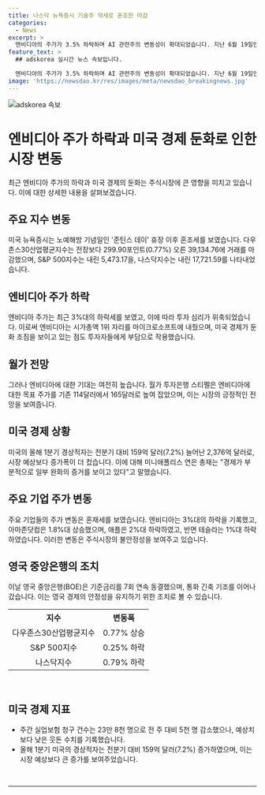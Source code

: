 ```yaml
---
title: 나스닥 뉴욕증시 기술주 약세로 혼조한 마감
categories:
  - News
excerpt: >
  엔비디아의 주가가 3.5% 하락하며 AI 관련주의 변동성이 확대되었습니다. 지난 6월 19일인 '준틴스 데이'로 휴장한 후 뉴욕증시는 혼조세를 보였는데, 엔비디아 주가의 하락으로 미국 경제가 둔화될 조짐을 보이며 시장은 숨고르기에 들어갔습니다. 다우존스30산업평균지수는 오름세를 보이고, 스탠더드앤드푸어스500지수와 나스닥지수는 내림세를 기록했습니다. 엔비디아는 주가 급락으로 시가총액 1위 자리를 마이크로소프트에 내줬지만, 월가 투자은행 스티펠은 여전히 엔비디아에 대한 기대를 갖고 있습니다. 미국 경제가 둔화 조짐을 보이고 있는 것도 투자자들에게 부담으로 작용하고 있습니다. 종목별로는 엔비디아와 애플, 테슬라 등이 하락하면서 아마존닷컴과 알파벳A가 일부 상승했습니다.
feature_text: >
  ## adskorea 실시간 뉴스 속보입니다.

  엔비디아의 주가가 3.5% 하락하며 AI 관련주의 변동성이 확대되었습니다. 지난 6월 19일인 '준틴스 데이'로 휴장한 후 뉴욕증시는 혼조세를 보였는데, 엔비디아 주가의 하락으로 미국 경제가 둔화될 조짐을 보이며 시장은 숨고르기에 들어갔습니다. 다우존스30산업평균지수는 오름세를 보이고, 스탠더드앤드푸어스500지수와 나스닥지수는 내림세를 기록했습니다. 엔비디아는 주가 급락으로 시가총액 1위 자리를 마이크로소프트에 내줬지만, 월가 투자은행 스티펠은 여전히 엔비디아에 대한 기대를 갖고 있습니다. 미국 경제가 둔화 조짐을 보이고 있는 것도 투자자들에게 부담으로 작용하고 있습니다. 종목별로는 엔비디아와 애플, 테슬라 등이 하락하면서 아마존닷컴과 알파벳A가 일부 상승했습니다.
image: 'https://newsdao.kr/res/images/meta/newsdao_breakingnews.jpg'
---
```


<p><img src="https://newsdao.kr/res/images/meta/newsdao_breakingnews.jpg" alt="adskorea 속보" /></p>

<h1>엔비디아 주가 하락과 미국 경제 둔화로 인한 시장 변동</h1>

<p data-ke-size="size16">최근 엔비디아 주가의 하락과 미국 경제의 둔화는 주식시장에 큰 영향을 미치고 있습니다. 이에 대한 상세한 내용을 살펴보겠습니다.</p>

<h2>주요 지수 변동</h2>

<p data-ke-size="size16">미국 뉴욕증시는 노예해방 기념일인 '준틴스 데이' 휴장 이후 혼조세를 보였습니다. 다우존스30산업평균지수는 전장보다 299.90포인트(0.77%) 오른 39,134.76에 거래를 마감했으며, S&P 500지수는 내린 5,473.17을, 나스닥지수는 내린 17,721.59를 나타내었습니다.</p>

<h2>엔비디아 주가 하락</h2>

<p data-ke-size="size16">엔비디아 주가는 최근 3%대의 하락세를 보였고, 이에 따라 투자 심리가 위축되었습니다. 이로써 엔비디아는 시가총액 1위 자리를 마이크로소프트에 내줬으며, 미국 경제가 둔화 조짐을 보이고 있는 점도 투자자들에게 부담으로 작용했습니다.</p>

<h2>월가 전망</h2>

<p data-ke-size="size16">그러나 엔비디아에 대한 기대는 여전히 높습니다. 월가 투자은행 스티펠은 엔비디아에 대한 목표 주가를 기존 114달러에서 165달러로 높여 잡았으며, 이는 시장의 긍정적인 전망을 보여줍니다.</p>

<h2>미국 경제 상황</h2>

<p data-ke-size="size16">미국의 올해 1분기 경상적자는 전분기 대비 159억 달러(7.2%) 늘어난 2,376억 달러로, 시장 예상보다 증가폭이 더 컸습니다. 이에 대해 미니애폴리스 연은 총재는 "경제가 부분적으로 일부 완화의 증거를 보이고 있다"고 말했습니다.</p>

<h2>주요 기업 주가 변동</h2>

<p data-ke-size="size16">주요 기업들의 주가 변동은 혼재세를 보였습니다. 엔비디아는 3%대의 하락을 기록했고, 아마존닷컴은 1.8%대 상승했으며, 애플은 2%대 하락하였고, 반면 테슬라는 1%대 하락하였습니다. 이러한 변동은 주식시장의 불안정성을 보여주고 있습니다.</p>

<h2>영국 중앙은행의 조치</h2>

<p data-ke-size="size16">이날 영국 중앙은행(BOE)은 기준금리를 7회 연속 동결했으며, 통화 긴축 기조를 이어나갔습니다. 이는 영국 경제의 안정성을 유지하기 위한 조치로 볼 수 있습니다.</p>

<table>
  <tr>
    <th>지수</th>
    <th>변동폭</th>
  </tr>
  <tr>
    <td style="text-align: center;">다우존스30산업평균지수</td>
    <td style="text-align: center;">0.77% 상승</td>
  </tr>
  <tr>
    <td style="text-align: center;">S&P 500지수</td>
    <td style="text-align: center;">0.25% 하락</td>
  </tr>
  <tr>
    <td style="text-align: center;">나스닥지수</td>
    <td style="text-align: center;">0.79% 하락</td>
  </tr>
</table>

<p data-ke-size="size16">&nbsp;</p>

<h2>미국 경제 지표</h2>

<ul>
  <li>주간 실업보험 청구 건수는 23만 8천 명으로 전 주 대비 5천 명 감소했으나, 예상치보다 낮은 웃돈 수치를 기록했습니다.</li>
  <li>올해 1분기 미국의 경상적자는 전분기 대비 159억 달러(7.2%) 증가하였으며, 이는 시장 예상보다 큰 증가를 보여주었습니다.</li>
</ul>

<p data-ke-size="size16">&nbsp;</p>

<hr>

<p data-ke-size="size16">&nbsp;</p>

